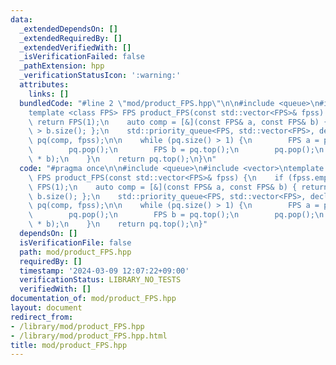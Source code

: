```yaml
---
data:
  _extendedDependsOn: []
  _extendedRequiredBy: []
  _extendedVerifiedWith: []
  _isVerificationFailed: false
  _pathExtension: hpp
  _verificationStatusIcon: ':warning:'
  attributes:
    links: []
  bundledCode: "#line 2 \"mod/product_FPS.hpp\"\n\n#include <queue>\n#include <vector>\n\
    template <class FPS> FPS product_FPS(const std::vector<FPS>& fpss) {\n    if (fpss.empty())\
    \ return FPS(1);\n    auto comp = [&](const FPS& a, const FPS& b) { return a.size()\
    \ > b.size(); };\n    std::priority_queue<FPS, std::vector<FPS>, decltype(comp)>\
    \ pq(comp, fpss);\n\n    while (pq.size() > 1) {\n        FPS a = pq.top();\n\
    \        pq.pop();\n        FPS b = pq.top();\n        pq.pop();\n        pq.push(a\
    \ * b);\n    }\n    return pq.top();\n}\n"
  code: "#pragma once\n\n#include <queue>\n#include <vector>\ntemplate <class FPS>\
    \ FPS product_FPS(const std::vector<FPS>& fpss) {\n    if (fpss.empty()) return\
    \ FPS(1);\n    auto comp = [&](const FPS& a, const FPS& b) { return a.size() >\
    \ b.size(); };\n    std::priority_queue<FPS, std::vector<FPS>, decltype(comp)>\
    \ pq(comp, fpss);\n\n    while (pq.size() > 1) {\n        FPS a = pq.top();\n\
    \        pq.pop();\n        FPS b = pq.top();\n        pq.pop();\n        pq.push(a\
    \ * b);\n    }\n    return pq.top();\n}"
  dependsOn: []
  isVerificationFile: false
  path: mod/product_FPS.hpp
  requiredBy: []
  timestamp: '2024-03-09 12:07:22+09:00'
  verificationStatus: LIBRARY_NO_TESTS
  verifiedWith: []
documentation_of: mod/product_FPS.hpp
layout: document
redirect_from:
- /library/mod/product_FPS.hpp
- /library/mod/product_FPS.hpp.html
title: mod/product_FPS.hpp
---
```

